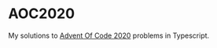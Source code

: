 # AOC2020

My solutions to [Advent Of Code 2020](https://adventofcode.com/2020) problems in Typescript. 
